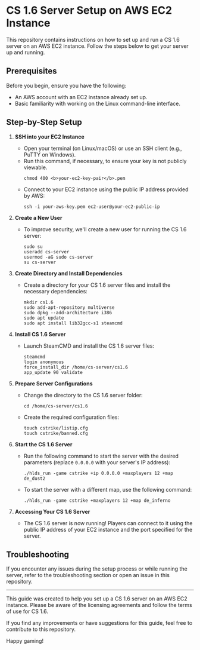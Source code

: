 # CS 1.6 Server Setup on AWS EC2 Instance

This repository contains instructions on how to set up and run a CS 1.6 server on an AWS EC2 instance. Follow the steps below to get your server up and running.

## Prerequisites

Before you begin, ensure you have the following:

- An AWS account with an EC2 instance already set up.
- Basic familiarity with working on the Linux command-line interface.

## Step-by-Step Setup

1. **SSH into your EC2 Instance**

   - Open your terminal (on Linux/macOS) or use an SSH client (e.g., PuTTY on Windows).
   - Run this command, if necessary, to ensure your key is not publicly viewable.
     ```
     chmod 400 <b>your-ec2-key-pair</b>.pem
     ```
   - Connect to your EC2 instance using the public IP address provided by AWS:
     ```
     ssh -i your-aws-key.pem ec2-user@your-ec2-public-ip
     ```

2. **Create a New User**

   - To improve security, we'll create a new user for running the CS 1.6 server:
     ```
     sudo su
     useradd cs-server
     usermod -aG sudo cs-server
     su cs-server
     ```

3. **Create Directory and Install Dependencies**

   - Create a directory for your CS 1.6 server files and install the necessary dependencies:
     ```
     mkdir cs1.6
     sudo add-apt-repository multiverse
     sudo dpkg --add-architecture i386
     sudo apt update
     sudo apt install lib32gcc-s1 steamcmd
     ```

4. **Install CS 1.6 Server**

   - Launch SteamCMD and install the CS 1.6 server files:
     ```
     steamcmd
     login anonymous
     force_install_dir /home/cs-server/cs1.6
     app_update 90 validate
     ```

5. **Prepare Server Configurations**

   - Change the directory to the CS 1.6 server folder:
     ```
     cd /home/cs-server/cs1.6
     ```

   - Create the required configuration files:
     ```
     touch cstrike/listip.cfg
     touch cstrike/banned.cfg
     ```

6. **Start the CS 1.6 Server**

   - Run the following command to start the server with the desired parameters (replace `0.0.0.0` with your server's IP address):
     ```
     ./hlds_run -game cstrike +ip 0.0.0.0 +maxplayers 12 +map de_dust2
     ```

   - To start the server with a different map, use the following command:
     ```
     ./hlds_run -game cstrike +maxplayers 12 +map de_inferno
     ```

7. **Accessing Your CS 1.6 Server**

   - The CS 1.6 server is now running! Players can connect to it using the public IP address of your EC2 instance and the port specified for the server.

## Troubleshooting

If you encounter any issues during the setup process or while running the server, refer to the troubleshooting section or open an issue in this repository.

---

This guide was created to help you set up a CS 1.6 server on an AWS EC2 instance. Please be aware of the licensing agreements and follow the terms of use for CS 1.6.

If you find any improvements or have suggestions for this guide, feel free to contribute to this repository.

Happy gaming!
